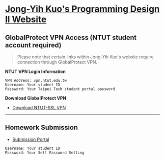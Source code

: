 # [Jong-Yih Kuo's Programming Design II Website](https://sites.google.com/mail.ntut.edu.tw/jong-yih-kuo/programming-design-ii)

## GlobalProtect VPN Access (NTUT student account required)
> Please note that certain links within Jong-Yih Kuo's website require connection through GlobalProtect VPN.

**NTUT VPN Login Information**
```
VPN Address: vpn.ntut.edu.tw
Username: Your student ID
Password: Your Taipei Tech student portal password
```

**Download GlobalProtect VPN**
- [Download NTUT-SSL VPN](https://vpn.ntut.edu.tw/global-protect/login.esp)
---

## Homework Submission
- [Submission Portal](https://140.124.181.26/upload/Login) 
```
Username: Your student ID
Password: Your Self Password Setting
```
